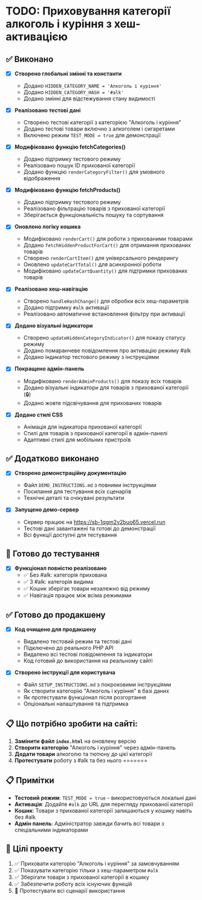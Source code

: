 # TODO: Приховування категорії алкоголь і куріння з хеш-активацією

## ✅ Виконано

- [x] **Створено глобальні змінні та константи**
  - Додано `HIDDEN_CATEGORY_NAME = 'Алкоголь і куріння'`
  - Додано `HIDDEN_CATEGORY_HASH = '#alk'`
  - Додано змінні для відстежування стану видимості

- [x] **Реалізовано тестові дані**
  - Створено тестові категорії з категорією "Алкоголь і куріння"
  - Додано тестові товари включно з алкоголем і сигаретами
  - Включено режим `TEST_MODE = true` для демонстрації

- [x] **Модифіковано функцію fetchCategories()**
  - Додано підтримку тестового режиму
  - Реалізовано пошук ID прихованої категорії
  - Додано функцію `renderCategoryFilter()` для умовного відображення

- [x] **Модифіковано функцію fetchProducts()**
  - Додано підтримку тестового режиму
  - Реалізовано фільтрацію товарів з прихованої категорії
  - Зберігається функціональність пошуку та сортування

- [x] **Оновлено логіку кошика**
  - Модифіковано `renderCart()` для роботи з прихованими товарами
  - Додано `fetchHiddenProductForCart()` для отримання прихованих товарів
  - Створено `renderCartItem()` для універсального рендерингу
  - Оновлено `updateCartTotal()` для асинхронної роботи
  - Модифіковано `updateCartQuantity()` для підтримки прихованих товарів

- [x] **Реалізовано хеш-навігацію**
  - Створено `handleHashChange()` для обробки всіх хеш-параметрів
  - Додано підтримку `#alk` активації
  - Реалізовано автоматичне встановлення фільтру при активації

- [x] **Додано візуальні індикатори**
  - Створено `updateHiddenCategoryIndicator()` для показу статусу режиму
  - Додано помаранчеве повідомлення про активацію режиму #alk
  - Додано індикатор тестового режиму з інструкціями

- [x] **Покращено адмін-панель**
  - Модифіковано `renderAdminProducts()` для показу всіх товарів
  - Додано візуальні індикатори для товарів з прихованої категорії (🔒)
  - Додано жовте підсвічування для прихованих товарів

- [x] **Додано стилі CSS**
  - Анімація для індикатора прихованої категорії
  - Стилі для товарів з прихованої категорії в адмін-панелі
  - Адаптивні стилі для мобільних пристроїв

## ✅ Додатково виконано

- [x] **Створено демонстраційну документацію**
  - Файл `DEMO_INSTRUCTIONS.md` з повними інструкціями
  - Посилання для тестування всіх сценаріїв
  - Технічні деталі та очікувані результати

- [x] **Запущено демо-сервер**
  - Сервер працює на https://sb-1qgm2v2buo65.vercel.run
  - Тестові дані завантажені та готові до демонстрації
  - Всі функції доступні для тестування

## 🔧 Готово до тестування

- [x] **Функціонал повністю реалізовано**
  - ✅ Без #alk: категорія прихована
  - ✅ З #alk: категорія видима
  - ✅ Кошик зберігає товари незалежно від режиму
  - ✅ Навігація працює між всіма режимами

## ✅ Готово до продакшену

- [x] **Код очищено для продакшену**
  - Видалено тестовий режим та тестові дані
  - Підключено до реального PHP API
  - Видалено всі тестові повідомлення та індикатори
  - Код готовий до використання на реальному сайті

- [x] **Створено інструкції для користувача**
  - Файл `SETUP_INSTRUCTIONS.md` з покроковими інструкціями
  - Як створити категорію "Алкоголь і куріння" в базі даних
  - Як протестувати функціонал після розгортання
  - Опціональні налаштування та підтримка

## 📋 Що потрібно зробити на сайті:

1. **Замінити файл `index.html`** на оновлену версію
2. **Створити категорію** "Алкоголь і куріння" через адмін-панель
3. **Додати товари** алкоголю та тютюну до цієї категорії
4. **Протестувати** роботу з #alk та без нього
=======

## 📋 Примітки

- **Тестовий режим**: `TEST_MODE = true` - використовуються локальні дані
- **Активація**: Додайте `#alk` до URL для перегляду прихованої категорії
- **Кошик**: Товари з прихованої категорії залишаються у кошику навіть без #alk
- **Адмін панель**: Адміністратор завжди бачить всі товари з спеціальними індикаторами

## 🎯 Цілі проекту

1. ✅ Приховати категорію "Алкоголь і куріння" за замовчуванням
2. ✅ Показувати категорію тільки з хеш-параметром `#alk`
3. ✅ Зберігати товари з прихованої категорії в кошику
4. ✅ Забезпечити роботу всіх існуючих функцій
5. 🔧 Протестувати всі сценарії використання